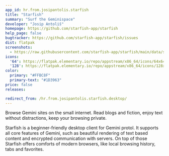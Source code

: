 ```yaml
---
app_id: hr.from.josipantolis.starfish
title: "Starfish"
summary: "Surf the Geminispace"
developer: "Josip Antoliš"
homepage: https://github.com/starfish-app/starfish
help_page: false
bugtracker: https://github.com/starfish-app/starfish/issues
dist: flatpak
screenshots:
  - https://raw.githubusercontent.com/starfish-app/starfish/main/data/screenshots/styling.png
icons:
  '64': https://flatpak.elementary.io/repo/appstream/x86_64/icons/64x64/hr.from.josipantolis.starfish.png
  '128': https://flatpak.elementary.io/repo/appstream/x86_64/icons/128x128/hr.from.josipantolis.starfish.png
color:
  primary: "#FFBC8F"
  primary-text: "#1D3963"
price: false
releases:

redirect_from: /hr.from.josipantolis.starfish.desktop/
---
```


<p>Browse Gemini sites on the small internet. Read blogs and fiction, enjoy text without distractions, keep your browsing private.</p>
<p>Starfish is a beginner-friendly desktop client for Gemini protol. It supports all core features of Gemini, such as beautiful rendering of text based content and encrypted communication with servers. On top of those Starfish offers comforts of modern browsers, like local browsing history, tabs and favorites.</p>